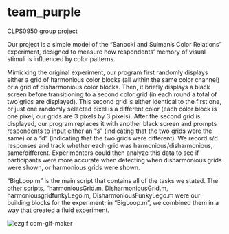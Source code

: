 # team_purple
CLPS0950 group project 

Our project is a simple model of the “Sanocki and Sulman’s Color Relations” experiment, designed to measure how respondents’ memory of visual stimuli is influenced by color patterns. 

Mimicking the original experiment, our program first randomly displays either a grid of harmonious color blocks (all within the same color channel) or a grid of disharmonious color blocks. Then, it briefly displays a black screen before transitioning to a second color grid (in each round a total of two grids are displayed). This second grid is either identical to the first one, or just one randomly selected pixel is a different color (each color block is one pixel; our grids are 3 pixels by 3 pixels). After the second grid is displayed, our program replaces it with another black screen and prompts respondents to input either an “s” (indicating that the two grids were the same) or a “d” (indicating that the two grids were different). We record s/d responses and track whether each grid was harmonious/disharmonious, same/different. Experimenters could then analyze this data to see if participants were more accurate when detecting when disharmonious grids were shown, or harmonious grids were shown. 

“BigLoop.m” is the main script that contains all of the tasks we stated.
The other scripts, “harmoniousGrid.m, DisharmoniousGrid.m, harmoniousgridfunkyLego.m, DisharmoniousFunkyLego.m were our building blocks for the experiment; in “BigLoop.m”, we combined them in a way that created a fluid experiment.

![ezgif com-gif-maker](https://user-images.githubusercontent.com/79762353/110710441-da8dc380-81cb-11eb-88a3-775aca7b86d0.gif)
